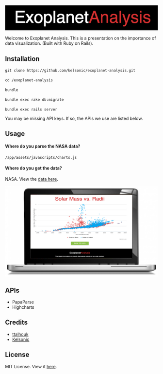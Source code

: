 ![Exoplanet Analysis](/app/assets/images/readme-logo.png)

Welcome to Exoplanet Analysis. This is a presentation on the importance of data visualization. (Built with Ruby on Rails).

## Installation

```
git clone https://github.com/kelsonic/exoplanet-analysis.git

cd /exoplanet-analysis

bundle

bundle exec rake db:migrate

bundle exec rails server
```

You may be missing API keys. If so, the APIs we use are listed below.

## Usage

#### Where do you parse the NASA data?

`/app/assets/javascripts/charts.js`

#### Where do you get the data?

NASA. View the [data here](https://exoplanet-analysis.herokuapp.com/exoplanets_data).

![Exoplanet Analysis example](/app/assets/images/readme-image.jpg)

## APIs
* PapaParse
* Highcharts

## Credits
* [ttalhouk](https://github.com/ttalhouk)
* [Kelsonic](https://github.com/kelsonic)

## License
MIT License. View it [here](LICENSE).

